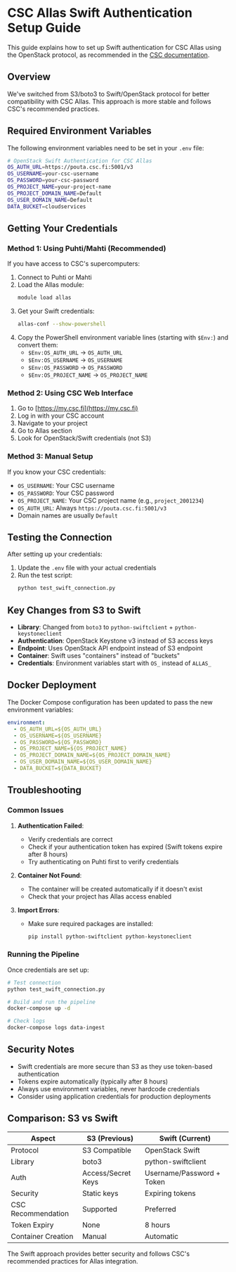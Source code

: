 # CSC Allas Swift Authentication Setup Guide

This guide explains how to set up Swift authentication for CSC Allas using the OpenStack protocol, as recommended in the [CSC documentation](https://docs.csc.fi/data/Allas/using_allas/rclone_local/).

## Overview

We've switched from S3/boto3 to Swift/OpenStack protocol for better compatibility with CSC Allas. This approach is more stable and follows CSC's recommended practices.

## Required Environment Variables

The following environment variables need to be set in your `.env` file:

```bash
# OpenStack Swift Authentication for CSC Allas
OS_AUTH_URL=https://pouta.csc.fi:5001/v3
OS_USERNAME=your-csc-username
OS_PASSWORD=your-csc-password
OS_PROJECT_NAME=your-project-name
OS_PROJECT_DOMAIN_NAME=Default
OS_USER_DOMAIN_NAME=Default
DATA_BUCKET=cloudservices
```

## Getting Your Credentials

### Method 1: Using Puhti/Mahti (Recommended)

If you have access to CSC's supercomputers:

1. Connect to Puhti or Mahti
2. Load the Allas module:
   ```bash
   module load allas
   ```
3. Get your Swift credentials:
   ```bash
   allas-conf --show-powershell
   ```
4. Copy the PowerShell environment variable lines (starting with `$Env:`) and convert them:
   - `$Env:OS_AUTH_URL` → `OS_AUTH_URL`
   - `$Env:OS_USERNAME` → `OS_USERNAME` 
   - `$Env:OS_PASSWORD` → `OS_PASSWORD`
   - `$Env:OS_PROJECT_NAME` → `OS_PROJECT_NAME`

### Method 2: Using CSC Web Interface

1. Go to [https://my.csc.fi](https://my.csc.fi)
2. Log in with your CSC account
3. Navigate to your project
4. Go to Allas section
5. Look for OpenStack/Swift credentials (not S3)

### Method 3: Manual Setup

If you know your CSC credentials:

- `OS_USERNAME`: Your CSC username
- `OS_PASSWORD`: Your CSC password  
- `OS_PROJECT_NAME`: Your CSC project name (e.g., `project_2001234`)
- `OS_AUTH_URL`: Always `https://pouta.csc.fi:5001/v3`
- Domain names are usually `Default`

## Testing the Connection

After setting up your credentials:

1. Update the `.env` file with your actual credentials
2. Run the test script:
   ```bash
   python test_swift_connection.py
   ```

## Key Changes from S3 to Swift

- **Library**: Changed from `boto3` to `python-swiftclient` + `python-keystoneclient`
- **Authentication**: OpenStack Keystone v3 instead of S3 access keys
- **Endpoint**: Uses OpenStack API endpoint instead of S3 endpoint
- **Container**: Swift uses "containers" instead of "buckets"
- **Credentials**: Environment variables start with `OS_` instead of `ALLAS_`

## Docker Deployment

The Docker Compose configuration has been updated to pass the new environment variables:

```yaml
environment:
  - OS_AUTH_URL=${OS_AUTH_URL}
  - OS_USERNAME=${OS_USERNAME}
  - OS_PASSWORD=${OS_PASSWORD}
  - OS_PROJECT_NAME=${OS_PROJECT_NAME}
  - OS_PROJECT_DOMAIN_NAME=${OS_PROJECT_DOMAIN_NAME}
  - OS_USER_DOMAIN_NAME=${OS_USER_DOMAIN_NAME}
  - DATA_BUCKET=${DATA_BUCKET}
```

## Troubleshooting

### Common Issues

1. **Authentication Failed**: 
   - Verify credentials are correct
   - Check if your authentication token has expired (Swift tokens expire after 8 hours)
   - Try authenticating on Puhti first to verify credentials

2. **Container Not Found**:
   - The container will be created automatically if it doesn't exist
   - Check that your project has Allas access enabled

3. **Import Errors**:
   - Make sure required packages are installed:
     ```bash
     pip install python-swiftclient python-keystoneclient
     ```

### Running the Pipeline

Once credentials are set up:

```bash
# Test connection
python test_swift_connection.py

# Build and run the pipeline
docker-compose up -d

# Check logs
docker-compose logs data-ingest
```

## Security Notes

- Swift credentials are more secure than S3 as they use token-based authentication
- Tokens expire automatically (typically after 8 hours)
- Always use environment variables, never hardcode credentials
- Consider using application credentials for production deployments

## Comparison: S3 vs Swift

| Aspect | S3 (Previous) | Swift (Current) |
|--------|---------------|-----------------|
| Protocol | S3 Compatible | OpenStack Swift |
| Library | boto3 | python-swiftclient |
| Auth | Access/Secret Keys | Username/Password + Token |
| Security | Static keys | Expiring tokens |
| CSC Recommendation | Supported | Preferred |
| Token Expiry | None | 8 hours |
| Container Creation | Manual | Automatic |

The Swift approach provides better security and follows CSC's recommended practices for Allas integration.

